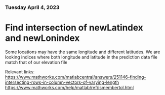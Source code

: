 ### Tuesday April 4, 2023 
# Find intersection of newLatindex and newLonindex
Some locations may have the same longitude and different latitudes. We are looking indices where both longitude and latitude in the prediction data file match that of our elevation file

Relevant links:
<br/> https://www.mathworks.com/matlabcentral/answers/251146-finding-intersecting-rows-in-column-vectors-of-varying-length
<br/> https://www.mathworks.com/help/matlab/ref/ismembertol.html


